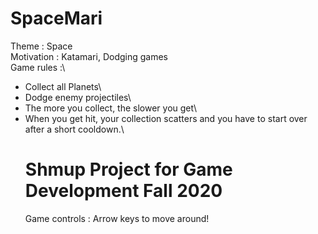 # SpaceMari

Theme : Space\
Motivation : Katamari, Dodging games\
Game rules :\
<ul>
<li>Collect all Planets\</li>
<li>Dodge enemy projectiles\</li>
<li>The more you collect, the slower you get\</li>
<li>When you get hit, your collection scatters and you have to start over after a short cooldown.\</li>

# Shmup Project for Game Development Fall 2020

Game controls : Arrow keys to move around!

